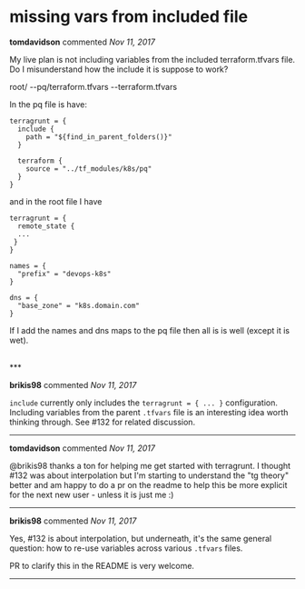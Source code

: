 # missing vars from included file

**tomdavidson** commented *Nov 11, 2017*

My live plan is not including variables from the included terraform.tfvars file. Do I misunderstand how the include it is suppose to work?

root/
  --pq/terraform.tfvars
  --terraform.tfvars

In the pq file is have:
```hcl
terragrunt = {
  include {
    path = "${find_in_parent_folders()}"
  }

  terraform {
    source = "../tf_modules/k8s/pq"
  }
}

```
and in the root file I have
```hcl
terragrunt = {
  remote_state {
  ...
 }
}

names = {
  "prefix" = "devops-k8s"
}

dns = {
  "base_zone" = "k8s.domain.com"
}
```

If I add the names and dns maps to the pq file then all is is well (except it is wet).

<br />
***


**brikis98** commented *Nov 11, 2017*

`include` currently only includes the `terragrunt = { ... }` configuration. Including variables from the parent `.tfvars` file is an interesting idea worth thinking through. See #132 for related discussion.
***

**tomdavidson** commented *Nov 11, 2017*

@brikis98 thanks a ton for helping me get started with terragrunt.
I thought #132 was about interpolation but I'm starting to understand the "tg theory" better and am happy to do a pr on the readme to help this be more explicit for the next new user - unless it is just me :)
***

**brikis98** commented *Nov 11, 2017*

Yes, #132 is about interpolation, but underneath, it's the same general question: how to re-use variables across various `.tfvars` files.

PR to clarify this in the README is very welcome.
***


